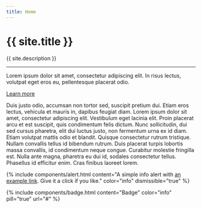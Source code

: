 ```yaml
---
title: Home
---
```


<div class="jumbotron">
  <h1 class="display-4">{{ site.title }}</h1>
  <p class="lead">{{ site.description }}</p>
  <hr class="my-4">
  <p>Lorem ipsum dolor sit amet, consectetur adipiscing elit. In risus lectus, volutpat eget eros eu, pellentesque placerat odio.</p>
  <a class="btn btn-primary btn-lg" href="{{ '/about' | prepend: site.baseurl }}">Learn more</a>
</div>

Duis justo odio, accumsan non tortor sed, suscipit pretium dui. Etiam eros lectus, vehicula et mauris in, dapibus feugiat diam. Lorem ipsum dolor sit amet, consectetur adipiscing elit. Vestibulum eget lacinia elit. Proin placerat arcu et est suscipit, quis condimentum felis dictum. Nunc sollicitudin, dui sed cursus pharetra, elit dui luctus justo, non fermentum urna ex id diam. Etiam volutpat mattis odio et blandit. Quisque consectetur rutrum tristique. Nullam convallis tellus id bibendum rutrum. Duis placerat turpis lobortis massa convallis, id condimentum neque congue. Curabitur molestie fringilla est. Nulla ante magna, pharetra eu dui id, sodales consectetur tellus. Phasellus id efficitur enim. Cras finibus laoreet lorem.

{% include components/alert.html
  content="A simple info alert with <a href='#' class='alert-link'>an example link</a>. Give it a click if you like."
  color="info"
  dismissible="true"
%}

{% include components/badge.html
  content="Badge"
  color="info"
  pill="true"
  url="#"
%}
